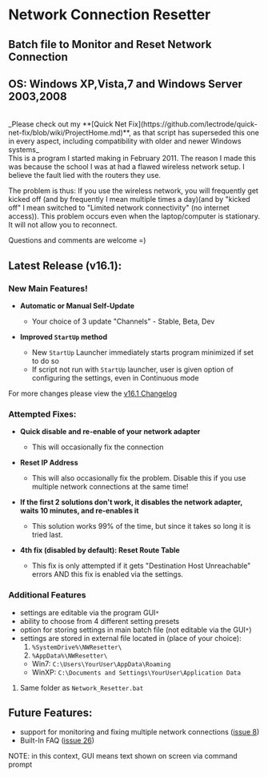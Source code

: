 # Network Connection Resetter #

## Batch file to Monitor and Reset Network Connection ##
## OS: Windows XP,Vista,7 and Windows Server 2003,2008 ##
<br />
_Please check out my **[Quick Net Fix](https://github.com/lectrode/quick-net-fix/blob/wiki/ProjectHome.md)**, as that script has superseded this one in every aspect, including compatibility with older and newer Windows systems_
<br />
This is a program I started making in February 2011. The reason I made this was because the school I was at had a flawed wireless network setup. I believe the fault lied with the routers they use.

The problem is thus:
If you use the wireless network, you will frequently get kicked off (and by frequently I mean multiple times a day)(and by "kicked off" I mean switched to "Limited network connectivity" (no internet access)). This problem occurs even when the laptop/computer is stationary. It will not allow you to reconnect.

Questions and comments are welcome =)




## Latest Release (v16.1): ##
### New Main Features! ###

  * **Automatic or Manual Self-Update**
    * Your choice of 3 update "Channels" - Stable, Beta, Dev


  * **Improved `StartUp` method**
    * New `StartUp` Launcher immediately starts program minimized if set to do so
    * If script not run with `StartUp` launcher, user is given option of configuring the settings, even in Continuous mode

For more changes please view the [v16.1 Changelog](http://code.google.com/p/nwconnectionresetter/downloads/detail?name=Network_Resetter_v16_1.bat)


### Attempted Fixes: ###
  * **Quick disable and re-enable of your network adapter**
    * This will occasionally fix the connection


  * **Reset IP Address**
    * This will also occasionally fix the problem. Disable this if you use multiple network connections at the same time!


  * **If the first 2 solutions don't work, it disables the network adapter, waits 10 minutes, and re-enables it**
    * This solution works 99% of the time, but since it takes so long it is tried last.

  * **4th fix (disabled by default): Reset Route Table**
    * This fix is only attempted if it gets "Destination Host Unreachable" errors AND this fix is enabled via the settings.


### Additional Features ###

  * settings are editable via the program GUI`*`
  * ability to choose from 4 different setting presets
  * option for storing settings in main batch file (not editable via the GUI`*`)
  * settings are stored in external file located in (place of your choice):
    1. `%SystemDrive%\NWResetter\`
    1. `%AppData%\NWResetter\`
      * Win7: `C:\Users\YourUser\AppData\Roaming`
      * WinXP: `C:\Documents and Settings\YourUser\Application Data`


  1. Same folder as `Network_Resetter.bat`





## Future Features: ##


  * support for monitoring and fixing multiple network connections ([issue 8](https://code.google.com/p/nwconnectionresetter/issues/detail?id=8))
  * Built-In FAQ ([issue 26](https://code.google.com/p/nwconnectionresetter/issues/detail?id=26))






NOTE: in this context, GUI means text shown on screen via command prompt

